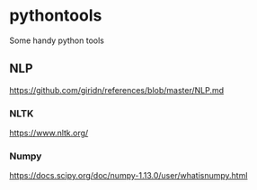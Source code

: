 # pythontools
Some handy python tools
 
## NLP
https://github.com/giridn/references/blob/master/NLP.md
### NLTK
https://www.nltk.org/
### Numpy
https://docs.scipy.org/doc/numpy-1.13.0/user/whatisnumpy.html
